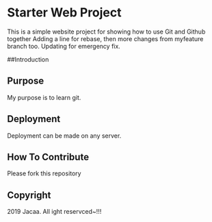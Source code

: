 # Starter Web Project

This is a simple website project for showing how to use Git and Github together
Adding a line for rebase, then more changes from myfeature branch too. Updating for emergency fix.

##Introduction

## Purpose

My purpose is to learn git.

## Deployment

Deployment can be made on any server.

## How To Contribute

Please fork this repository

## Copyright
2019 Jacaa. All ight reservced~!!!
